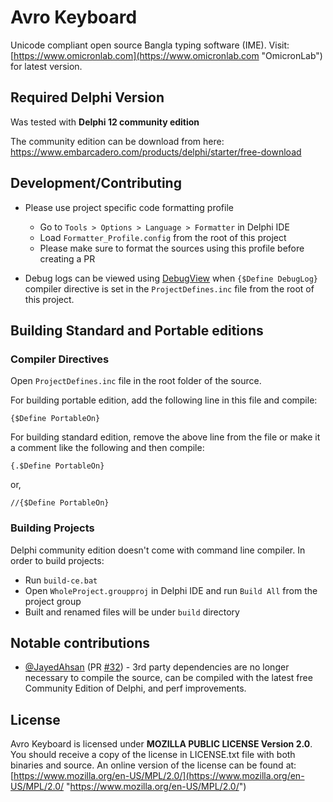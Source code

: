 # Avro Keyboard

Unicode compliant open source Bangla typing software (IME).
Visit: [https://www.omicronlab.com](https://www.omicronlab.com "OmicronLab") for latest version.

## Required Delphi Version

Was tested with **Delphi 12 community edition**

The community edition can be download from here:
https://www.embarcadero.com/products/delphi/starter/free-download

## Development/Contributing

- Please use project specific code formatting profile

  - Go to `Tools > Options > Language > Formatter` in Delphi IDE
  - Load `Formatter_Profile.config` from the root of this project
  - Please make sure to format the sources using this profile before creating a PR

- Debug logs can be viewed using [DebugView](https://learn.microsoft.com/en-us/sysinternals/downloads/debugview) when `{$Define DebugLog}` compiler directive is set in the `ProjectDefines.inc` file from the root of this project.

## Building Standard and Portable editions

### Compiler Directives

Open `ProjectDefines.inc` file in the root folder of the source.

For building portable edition, add the following line in this file and compile:

    {$Define PortableOn}

For building standard edition, remove the above line from the
file or make it a comment like the following and then compile:

    {.$Define PortableOn}

or,

    //{$Define PortableOn}

### Building Projects

Delphi community edition doesn't come with command line compiler. In order to build projects:

- Run `build-ce.bat`
- Open `WholeProject.groupproj` in Delphi IDE and run `Build All` from the project group
- Built and renamed files will be under `build` directory

## Notable contributions

- [@JayedAhsan](https://github.com/JayedAhsan) (PR [#32](https://github.com/mugli/Avro-Keyboard/pull/32)) - 3rd party dependencies are no longer necessary to compile the source, can be compiled with the latest free Community Edition of Delphi, and perf improvements.

## License

Avro Keyboard is licensed under **MOZILLA PUBLIC LICENSE Version 2.0**. You should receive a copy of the license in LICENSE.txt file with both binaries and source. An online version of the license can be found at: [https://www.mozilla.org/en-US/MPL/2.0/](https://www.mozilla.org/en-US/MPL/2.0/ "https://www.mozilla.org/en-US/MPL/2.0/")
